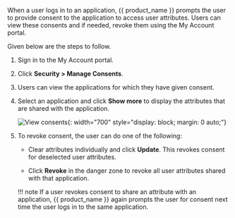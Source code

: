 <!-- markdownlint-disable-next-line -->

When a user logs in to an application, {{ product_name }} prompts the user to provide consent to the application to access user attributes. Users can view these consents and if needed, revoke them using the My Account portal.

Given below are the steps to follow.

1. Sign in to the My Account portal.

2. Click **Security > Manage Consents**.

3. Users can view the applications for which they have given consent.

4. Select an application and click **Show more** to display the attributes that are shared with the application.

    ![View consents]({{base_path}}/assets/img/guides/organization/self-service/myaccount/view-consents.png){: width="700" style="display: block; margin: 0 auto;"}

5. To revoke consent, the user can do one of the following:

    - Clear attributes individually and click **Update**. This revokes consent for deselected user attributes.

    - Click **Revoke** in the danger zone to revoke all user attributes shared with that application.

    !!! note
        If a user revokes consent to share an attribute with an application, {{ product_name }} again prompts the user for consent next time the user logs in to the same application.